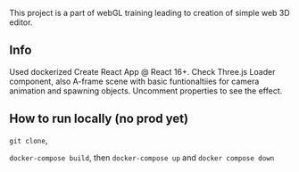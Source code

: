This project is a part of webGL training leading to creation of simple web 3D editor.

## Info
Used dockerized Create React App @ React 16+. Check Three.js Loader component, 
also A-frame scene with basic funtionaltiies for camera animation and spawning objects. 
Uncomment properties to see the effect.

## How to run locally (no prod yet)
`git clone`,

`docker-compose build`, then
`docker-compose up` and `docker compose down`
